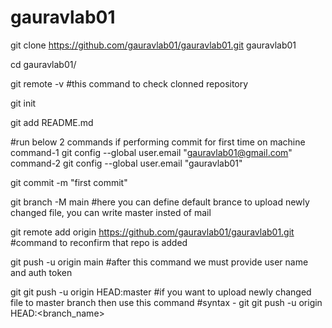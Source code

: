 # gauravlab01

git clone https://github.com/gauravlab01/gauravlab01.git gauravlab01

cd gauravlab01/

git remote -v #this command to check clonned repository

git init

git add README.md

#run below 2 commands if performing commit for first time on machine
command-1 git config --global user.email "gauravlab01@gmail.com"
command-2 git config --global user.email "gauravlab01"


git commit -m "first commit"

git branch -M main #here you can define default brance to upload newly changed file, you can write master insted of mail

git remote add origin https://github.com/gauravlab01/gauravlab01.git #command to reconfirm that repo is added

git push -u origin main #after this command we must provide user name and auth token

git git push -u origin HEAD:master #if you want to upload newly changed file to master branch then use this command
#syntax - git git push -u origin HEAD:<branch_name>

